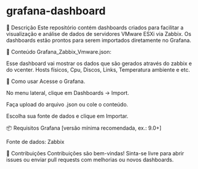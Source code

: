 # grafana-dashboard

📝 Descrição
Este repositório contém dashboards criados para facilitar a visualização e análise de dados de servidores VMware ESXi via Zabbix.
Os dashboards estão prontos para serem importados diretamente no Grafana.

📂 Conteúdo
Grafana_Zabbix_Vmware.json: 

Esse dashboard vai mostrar os dados que são gerados através do zabbix e do vcenter.
Hosts físicos, Cpu, Discos, Links, Temperatura ambiente e etc.


🚀 Como usar
Acesse o Grafana.

No menu lateral, clique em Dashboards → Import.

Faça upload do arquivo .json ou cole o conteúdo.

Escolha sua fonte de dados e clique em Importar.

📦 Requisitos
Grafana [versão mínima recomendada, ex.: 9.0+]

Fonte de dados: Zabbix

🤝 Contribuições
Contribuições são bem-vindas!
Sinta-se livre para abrir issues ou enviar pull requests com melhorias ou novos dashboards.

